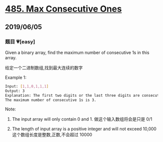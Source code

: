 # [485. Max Consecutive Ones](https://leetcode.com/problems/max-consecutive-ones/)

## 2019/06/05

### 题目 💗[easy]

Given a binary array, find the maximum number of consecutive 1s in this array.

给定一个二进制数组,找到最大连续的数字

Example 1:

```bash
Input: [1,1,0,1,1,1]
Output: 3
Explanation: The first two digits or the last three digits are consecutive 1s.
The maximum number of consecutive 1s is 3.
```

Note:

1. The input array will only contain 0 and 1.
   做这个输入数组将会是只是 0/1

2. The length of input array is a positive integer and will not exceed 10,000
   这个数组长度是整数,正数,不会超过 10000
